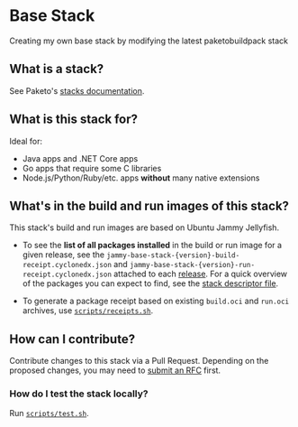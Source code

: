 # Base Stack

Creating my own base stack by modifying the latest paketobuildpack stack

## What is a stack?
See Paketo's [stacks documentation](https://paketo.io/docs/concepts/stacks/).

## What is this stack for?
Ideal for:
- Java apps and .NET Core apps
- Go apps that require some C libraries
- Node.js/Python/Ruby/etc. apps **without** many native extensions

## What's in the build and run images of this stack?
This stack's build and run images are based on Ubuntu Jammy Jellyfish.

- To see the **list of all packages installed** in the build or run image for a given release,
see the `jammy-base-stack-{version}-build-receipt.cyclonedx.json` and 
`jammy-base-stack-{version}-run-receipt.cyclonedx.json` attached to each
[release](https://github.com/paketo-buildpacks/jammy-base-stack/releases). For a quick overview
of the packages you can expect to find, see the [stack descriptor file](stack/stack.toml).

- To generate a package receipt based on existing `build.oci` and `run.oci` archives, use [`scripts/receipts.sh`](scripts/receipts.sh).

## How can I contribute?
Contribute changes to this stack via a Pull Request. Depending on the proposed changes,
you may need to [submit an RFC](https://github.com/paketo-buildpacks/rfcs) first.

### How do I test the stack locally?
Run [`scripts/test.sh`](scripts/test.sh).
